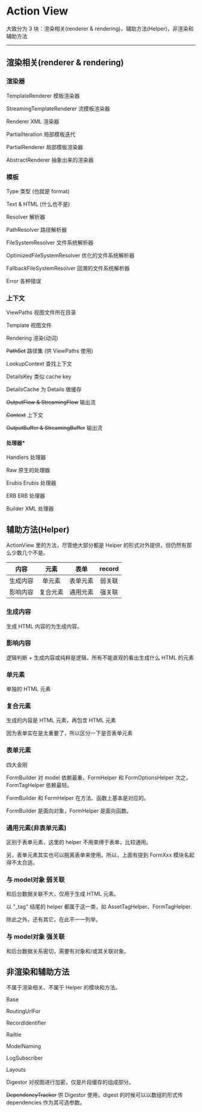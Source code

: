 # Action View

大致分为 3 块：渲染相关(renderer & rendering)，辅助方法(Helper)，非渲染和辅助方法

---

## 渲染相关(renderer & rendering)

### 渲染器

TemplateRenderer
模板渲染器

StreamingTemplateRenderer
流模板渲染器

Renderer
XML 渲染器

PartialIteration
局部模板迭代

PartialRenderer
局部模板渲染器

AbstractRenderer
抽象出来的渲染器

### 模板

Type
类型
(也就是 format)

Text & HTML
(什么也不是)

Resolver
解析器

PathResolver
路径解析器

FileSystemResolver
文件系统解析器

OptimizedFileSystemResolver
优化的文件系统解析器

FallbackFileSystemResolver
回溯的文件系统解析器

Error
各种错误

### 上下文

ViewPaths
视图文件所在目录

Template
视图文件

Rendering
渲染(动词)

~~PathSet~~
路径集
(供 ViewPaths 使用)

LookupContext
查找上下文

DetailsKey
类似 cache key

DetailsCache
为 Details 做缓存

~~OutputFlow & StreamingFlow~~
输出流

~~Context~~
上下文

~~OutputBuffer & StreamingBuffer~~
输出流

#### 处理器*

Handlers
处理器

Raw
原生的处理器

Erubis
Erubis 处理器

ERB
ERB 处理器

Builder
XML 处理器


## 辅助方法(Helper)

ActionView 里的方法，尽管绝大部分都是 Helper 的形式对外提供，但仍然有那么少数几个不是。

|   内容     |   元素   | 表单       | record |
| :--------: |:--------:| :--------: | :----: |
| 生成内容   | 单元素   | 表单元素   | 弱关联 |
| 影响内容   | 复合元素 | 通用元素   | 强关联 |

### 生成内容

生成 HTML 内容的为生成内容。

### 影响内容

逻辑判断 + 生成内容或纯粹是逻辑，所有不能直观的看出生成什么 HTML 的元素

### 单元素

单独的 HTML 元素

### 复合元素

生成的内容是 HTML 元素，再包含 HTML 元素

因为表单实在是太重要了，所以区分一下是否表单元素

### 表单元素

四大金刚

FormBuilder 对 model 依赖最重，FormHelper 和 FormOptionsHelper 次之，FormTagHelper 依赖最轻。

FormBuilder 和 FormHelper 在方法、函数上基本是对应的。

FormBuilder 是面向对象，FormHelper 是面向函数。

### 通用元素(非表单元素)

区别于表单元素，这里的 helper 不用束缚于表单，比较通用。

另，表单元素其实也可以脱离表单来使用。所以，上面有提到 FormXxx 模块名起得不太合适。

### 与 model对象 弱关联

和后台数据关联不大，仅用于生成 HTML 元素。

以 "_tag" 结尾的 helper 都属于这一类，如 AssetTagHelper、FormTagHelper.

除此之外，还有其它，在此不一一列举。

### 与 model对象 强关联

和后台数据关系密切，需要有对象和/或其关联对象。

## 非渲染和辅助方法

不属于渲染相关、不属于 Helper 的模块和方法。

Base

RoutingUrlFor

RecordIdentifier

Railtie

ModelNaming

LogSubscriber

Layouts

Digestor
对视图进行加密，仅是片段缓存的组成部分。

~~DependencyTracker~~
供 Digestor 使用，digest 的时候可以以数组的形式传 dependencies 作为其可选参数。
